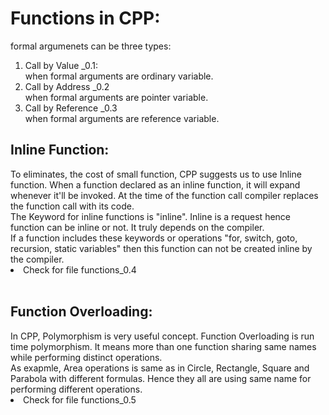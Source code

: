 # Functions in CPP:
formal argumenets can be three types:
  1. Call by Value _0.1: <br>
      when formal arguments are ordinary variable. <br>
  2. Call by Address _0.2 <br>
      when formal arguments are pointer variable. <br>
  3. Call by Reference _0.3 <br>
        when formal arguments are reference variable. 
<h2> Inline Function: </h2>
To eliminates, the cost of small function, CPP suggests us to use Inline function. When a function declared as an inline function, it will expand whenever it'll be invoked. At the time of the function call compiler replaces the function call with its code.<br>
The Keyword for inline functions is "inline". Inline is a request hence function can be inline or not. It truly depends on the compiler.<br>
If a function includes these keywords or operations "for, switch, goto, recursion, static variables" then this function can not be created inline by the compiler. <br> 
<li>Check for file functions_0.4</li>
<br/>
<h2> Function Overloading: </h2>
In CPP, Polymorphism is very useful concept. Function Overloading is run time polymorphism. It means more than one function sharing same names while performing distinct operations. <br>
As exapmle, Area operations is same as in Circle, Rectangle, Square and Parabola with different formulas. Hence they all are using same name for performing different operations. 
<li>Check for file functions_0.5</li>

